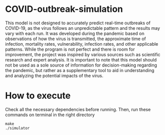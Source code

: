 # COVID-outbreak-simulation
This model is not designed to accurately predict real-time outbreaks of COVID-19, as the virus follows an unpredictable pattern and the results may vary with each run. It was developed during the pandemic based on observations of how the virus is transmitted, the approximate time of infection, mortality rates, vulnerability, infection rates, and other applicable patterns. While the program is not perfect and there is room for improvement, the project was inspired by various sources such as scientific research and expert analysis. It is important to note that this model should not be used as a sole source of information for decision-making regarding the pandemic, but rather as a supplementary tool to aid in understanding and analyzing the potential impacts of the virus.


# How to execute

Check all the necessary dependencies before running.
Then, run these commands on terminal in the right directory
```
make
./simulator
```
